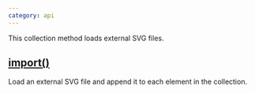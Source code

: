 ```yaml
---
category: api
---
```


This collection method loads external SVG files.


## [import()](/api/import/)

Load an external SVG file and append it to each element in the collection.